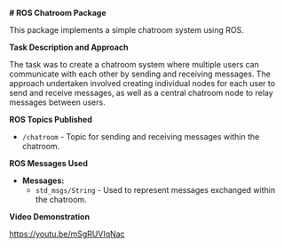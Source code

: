**# ROS Chatroom Package**

This package implements a simple chatroom system using ROS.

**Task Description and Approach**

The task was to create a chatroom system where multiple users can communicate with each other by sending and receiving messages. The approach undertaken involved creating individual nodes for each user to send and receive messages, as well as a central chatroom node to relay messages between users.

**ROS Topics Published**

- `/chatroom` - Topic for sending and receiving messages within the chatroom.

**ROS Messages Used**

- **Messages:**
  - `std_msgs/String` - Used to represent messages exchanged within the chatroom.

**Video Demonstration**

 https://youtu.be/mSgRUVIqNac


